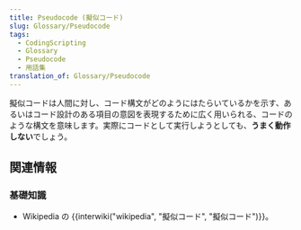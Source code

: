 ```yaml
---
title: Pseudocode (擬似コード)
slug: Glossary/Pseudocode
tags:
  - CodingScripting
  - Glossary
  - Pseudocode
  - 用語集
translation_of: Glossary/Pseudocode
---
```

擬似コードは人間に対し、コード構文がどのようにはたらいているかを示す、あるいはコード設計のある項目の意図を表現するために広く用いられる、コードのような構文を意味します。実際にコードとして実行しようとしても、**うまく動作しない**でしょう。

## 関連情報

### 基礎知識

- Wikipedia の {{interwiki("wikipedia", "擬似コード", "擬似コード")}}。
